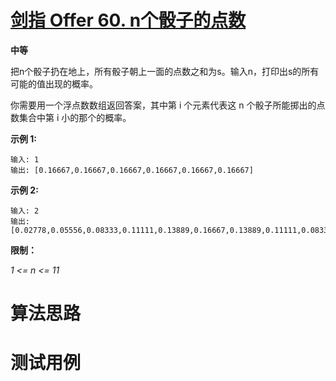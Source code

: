 # [剑指 Offer 60. n个骰子的点数][cnTitle]

**中等**

把n个骰子扔在地上，所有骰子朝上一面的点数之和为s。输入n，打印出s的所有可能的值出现的概率。



你需要用一个浮点数数组返回答案，其中第 i 个元素代表这 n 个骰子所能掷出的点数集合中第 i 小的那个的概率。



**示例 1:** 

```
输入: 1
输出: [0.16667,0.16667,0.16667,0.16667,0.16667,0.16667]

```

**示例 2:** 

```
输入: 2
输出: [0.02778,0.05556,0.08333,0.11111,0.13889,0.16667,0.13889,0.11111,0.08333,0.05556,0.02778]
```



**限制：** 

 *1 <= n <= 11* 




# 算法思路

# 测试用例
```
```

[cnTitle]: https://leetcode-cn.com/problems/nge-tou-zi-de-dian-shu-lcof/

